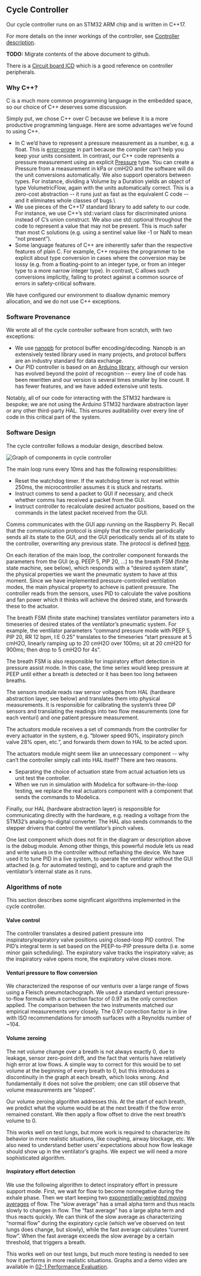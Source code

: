 ## Cycle Controller

Our cycle controller runs on an STM32 ARM chip and is written in C++17.

For more details on the inner workings of the controller, see
[Controller description](https://docs.google.com/document/d/1hztIBu9DR52r0LQuIpt6DZByBLfXfJy21BGqk2F34g8).

**TODO:** Migrate contents of the above document to github.

There is a
[Circuit board ICD](https://docs.google.com/spreadsheets/d/1JOSQKxkQxXJ6MCMDI9PwUQ6kiuGdujR4D6EJN9u2LWg/edit#gid=0)
which is a good reference on controller peripherals.


### Why C++?

C is a much more common programming language in the embedded space, so
our choice of C++ deserves some discussion.

Simply put, we chose C++ over C because we believe it is a more
productive programming language.  Here are some advantages we’ve found
to using C++.

-   In C we’d have to represent a pressure measurement as a number, e.g.
    a float.  This is
    [error-prone](https://www.google.com/url?q=https://mars.nasa.gov/msp98/news/mco990930.html&sa=D&ust=1598802820324000&usg=AOvVaw1JJGniE2Ej0cV9kzlLRVHm) in
    part because the compiler can’t help you keep your units consistent.
    In contrast, our C++ code represents a pressure measurement using an
    explicit
    [Pressure](https://www.google.com/url?q=https://github.com/RespiraWorks/Ventilator/blob/master/software/common/libs/units/units.h&sa=D&ust=1598802820325000&usg=AOvVaw1lzJ287EMVabEsr3ukSM0a) type.
    You can create a Pressure from a measurement in kPa or cmH2O and the
    software will do the unit conversions automatically. We also support
    operators between types.  For instance, dividing a Volume by a
    Duration yields an object of type VolumetricFlow, again with the
    units automatically correct. This is a zero-cost abstraction -- it
    runs just as fast as the equivalent C code -- and it eliminates
    whole classes of bugs.\
-   We use pieces of the C++17 standard library to add safety to our
    code.  For instance, we use C++’s std::variant class for
    discriminated unions instead of C’s union construct.  We also use
    std::optional throughout the code to represent a value that may not
    be present.  This is much safer than most C solutions (e.g. using a
    sentinel value like -1 or NaN to mean “not present”).
-   Some language features of C++ are inherently safer than the
    respective features of plain C. For example, C++ requires the
    programmer to be explicit about type conversion in cases where the
    conversion may be lossy (e.g. from a floating-point to an integer
    type, or from an integer type to a more narrow integer type). In
    contrast, C allows such conversions implicitly, failing to protect
    against a common source of errors in safety-critical software.

We have configured our environment to disallow dynamic memory
allocation, and we do not use C++ exceptions.

### Software Provenance

We wrote all of the cycle controller software from scratch, with two
exceptions:

-   We use
    [nanopb](https://www.google.com/url?q=https://github.com/nanopb/nanopb&sa=D&ust=1598802820326000&usg=AOvVaw32h1Wx44EbdQLQ1Rf3RZ_P) for
    protocol buffer encoding/decoding. Nanopb is an extensively tested
    library used in many projects, and protocol buffers are an industry
    standard for data exchange.
-   Our PID controller is based on an [Arduino
    library](https://www.google.com/url?q=https://github.com/br3ttb/Arduino-PID-Library/&sa=D&ust=1598802820327000&usg=AOvVaw1t1c78Ws5W1u3T7RY1ghsN),
    although our version has evolved beyond the point of recognition --
    every line of code has been rewritten and our version is several
    times smaller by line count.  It has fewer features, and we have
    added extensive unit tests.

Notably, all of our code for interacting with the STM32 hardware is
bespoke; we are not using the Arduino STM32 hardware abstraction layer
or any other third-party HAL. This ensures auditability over every line
of code in this critical part of the system.

### Software Design

The cycle controller follows a modular design, described below.

<!-- See https://github.com/TLmaK0/gravizo -->
![Graph of components in cycle controller](https://g.gravizo.com/source/cc_graph_mark?https%3A%2F%2Fraw.githubusercontent.com%2FRespiraWorks%2FVentilator%2Fmaster%2Fsoftware%2Fdesign%2Fcontroller_architecture.md)
<!--
cc_graph_mark
digraph G {
  subgraph cluster_RPI {
    label="GUI (Raspberry Pi)"
    labelloc=b;
    GUI [label="Qt app"]
  }

  subgraph cluster_CC {
    label = "Cycle Controller (STM32)";
    labelloc = b;
    "Main loop" -> "Controller"
    "Main loop" -> "Comms"

    "Controller" -> "Sensors"
    "Controller" -> "Actuators"
    "Controller" -> "Breath FSM"

    "Actuators" -> HAL
    "Sensors" -> HAL
  }

  "Comms" -> GUI
  GUI -> "Comms"
}
cc_graph_mark
-->

The main loop runs every 10ms and has the following responsibilities:

-   Reset the watchdog timer. If the watchdog timer is not reset within
    250ms, the microcontroller assumes it is stuck and restarts.
-   Instruct comms to send a packet to GUI if necessary, and check
    whether comms has received a packet from the GUI.
-   Instruct controller to recalculate desired actuator positions, based
    on the commands in the latest packet received from the GUI.

Comms communicates with the GUI app running on the Raspberry Pi. Recall
that the communication protocol is simply that the controller
periodically sends all its state to the GUI, and the GUI periodically
sends all of its state to the controller, overwriting any previous
state. The protocol is defined
[here](https://www.google.com/url?q=https://github.com/RespiraWorks/Ventilator/blob/master/software/common/generated_libs/network_protocol/network_protocol.proto&sa=D&ust=1598802820328000&usg=AOvVaw31f9RjZArgBu1iWTBflj7I).

On each iteration of the main loop, the controller component forwards
the parameters from the GUI (e.g. PEEP 5, PIP 20, …) to the breath
FSM (finite state machine, see below), which responds with a “desired
system state”, the physical properties we want the pneumatic system to
have at this moment. Since we have implemented pressure-controlled
ventilation modes, the main physical property to achieve is patient
pressure. The controller reads from the sensors, uses PID to calculate
the valve positions and fan power which it thinks will achieve the
desired state, and forwards these to the actuator.

The breath FSM (finite state machine) translates ventilator parameters
into a timeseries of desired states of the ventilator’s pneumatic
system. For example, the ventilator parameters “command pressure mode
with PEEP 5, PIP 20, RR 12 bpm, I:E 0.25” translates to the timeseries
“start pressure at 5 cmH2O, linearly ramping up to 20 cmH2O over 100ms;
sit at 20 cmH2O for 900ms; then drop to 5 cmH2O for 4s”.

The breath FSM is also responsible for inspiratory effort detection in
pressure assist mode. In this case, the time series would keep pressure
at PEEP until either a breath is detected or it has been too long
between breaths.

The sensors module reads raw sensor voltages from HAL (hardware
abstraction layer, see below) and translates them into physical
measurements. It is responsible for calibrating the system’s three DP
sensors and translating the readings into two flow measurements (one for
each venturi) and one patient pressure measurement.

The actuators module receives a set of commands from the controller for
every actuator in the system, e.g. “blower speed 90%, inspiratory pinch
valve 28% open, etc.”, and forwards them down to HAL to be acted upon.

The actuators module might seem like an unnecessary component -- why
can’t the controller simply call into HAL itself?  There are two
reasons.

-   Separating the choice of actuation state from actual actuation lets
    us unit test the controller.
-   When we run in simulation with Modelica for software-in-the-loop
    testing, we replace the real actuators component with a component
    that sends the commands to Modelica.

Finally, our HAL (hardware abstraction layer) is responsible for
communicating directly with the hardware, e.g. reading a voltage from
the STM32’s analog-to-digital converter. The HAL also sends commands to
the stepper drivers that control the ventilator’s pinch valves.

One last component which does not fit in the diagram or description
above is the debug module.  Among
other things, this powerful module lets us read and write values in the
controller without reflashing the device. We have used it to tune PID in
a live system, to operate the ventilator without the GUI attached (e.g.
for automated testing), and to capture and graph the ventilator’s
internal state as it runs.

### Algorithms of note

This section describes some significant algorithms implemented in the
cycle controller.

#### Valve control

The controller translates a desired patient pressure into
inspiratory/expiratory valve positions using closed-loop PID control.
The PID’s integral term is set based on the PEEP-to-PIP pressure delta
(i.e. some minor gain scheduling). The expiratory valve tracks the
inspiratory valve; as the inspiratory valve opens more, the expiratory
valve closes more.

#### Venturi pressure to flow conversion

We characterized the response of our venturis over a large range of
flows using a Fleisch pneumotachograph. We used a standard venturi
pressure-to-flow formula with a correction factor of 0.97 as the only
correction applied. The comparison between the two instruments matched
our empirical measurements very closely. The 0.97 correction factor is
in line with ISO recommendations for smooth surfaces with a Reynolds
number of \~104.

#### Volume zeroing

The net volume change over a breath is not always exactly 0, due to
leakage, sensor zero-point drift, and the fact that venturis have
relatively high error at low flows. A simple way to correct for this
would be to set volume at the beginning of every breath to 0, but this
introduces a discontinuity in the graph at each breath, which looks
wrong. And fundamentally it does not solve the problem; one can still
observe that volume measurements are “sloped”.

Our volume zeroing algorithm addresses this. At the start of each
breath, we predict what the volume would be at the next breath if the
flow error remained constant. We then apply a flow offset to drive the
next breath’s volume to 0.

This works well on test lungs, but more work is required to characterize
its behavior in more realistic situations, like coughing, airway
blockage, etc. We also need to understand better users’ expectations
about how flow leakage should show up in the ventilator’s graphs. We
expect we will need a more sophisticated algorithm.

#### Inspiratory effort detection

We use the following algorithm to detect inspiratory effort in pressure
support mode.  First, we wait for flow to become nonnegative during the
exhale phase. Then we start keeping two [exponentially-weighted moving
averages](https://www.google.com/url?q=https://en.wikipedia.org/wiki/Moving_average%23Exponential_moving_average&sa=D&ust=1598802820332000&usg=AOvVaw16YnTD2TU9-RmsnOgfXU10) of
flow. The “slow average” has a small alpha term and thus reacts slowly
to changes in flow. The “fast average” has a large alpha term and thus
reacts quickly. We can think of the slow average as characterizing
“normal flow” during the expiratory cycle (which we’ve observed on test
lungs does change, but slowly), while the fast average calculates
“current flow”.  When the fast average exceeds the slow average by a
certain threshold, that triggers a breath.

This works well on our test lungs, but much more testing is needed to
see how it performs in more realistic situations. Graphs and a demo
video are available in [02-1 Performance
Evaluation](https://www.google.com/url?q=https://docs.google.com/document/d/1g7qLD5qD4BKfR1mcGq7-QY6XE2C9oIIw5GJdUzU31Zg/edit?ts%3D5eefc588%23heading%3Dh.pt7ef8fp4ywf&sa=D&ust=1598802820333000&usg=AOvVaw3PSoAKrxDU1RlhGSshEkvd).
